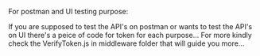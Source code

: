 For postman and UI testing purpose:

If you are supposed to test the API's on postman or wants to test the API's on UI there's a peice of code for token for each purpose... For more kindly check the VerifyToken.js in middleware folder that will guide you more...
